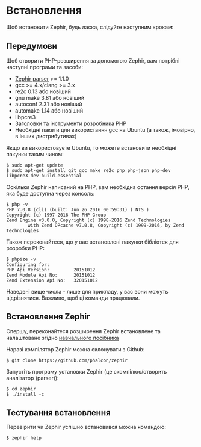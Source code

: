 # Встановлення

Щоб встановити Zephir, будь ласка, слідуйте наступним крокам:

<a name='prerequisites'></a>

## Передумови

Щоб створити PHP-розширення за допомогою Zephir, вам потрібні наступні програми та засоби:

* [Zephir parser](https://github.com/phalcon/php-zephir-parser) >= 1.1.0
* gcc >= 4.x/clang >= 3.x
* re2c 0.13 або новіший
* gnu make 3.81 або новіший
* autoconf 2.31 або новіший
* automake 1.14 або новіший
* libpcre3
* Заголовки та інструменти розробника PHP
* Необхідні пакети для використання gcc на Ubuntu (а також, імовірно, в інших дистрибутивах)

Якщо ви використовуєте Ubuntu, то можете встановити необхідні пакунки таким чином:

    $ sudo apt-get update
    $ sudo apt-get install git gcc make re2c php php-json php-dev libpcre3-dev build-essential
    

Оскільки Zephir написаний на PHP, вам необхідна остання версія PHP, яка буде доступна через консоль:

    $ php -v
    PHP 7.0.8 (cli) (built: Jun 26 2016 00:59:31) ( NTS )
    Copyright (c) 1997-2016 The PHP Group
    Zend Engine v3.0.0, Copyright (c) 1998-2016 Zend Technologies
            with Zend OPcache v7.0.8, Copyright (c) 1999-2016, by Zend Technologies
    

Також переконайтеся, що у вас встановлені пакунки бібліотек для розробки PHP:

    $ phpize -v
    Configuring for:
    PHP Api Version:         20151012
    Zend Module Api No:      20151012
    Zend Extension Api No:   320151012
    

Наведені вище числа - лише для прикладу, у вас вони можуть відрізнятися. Важливо, щоб ці команди працювали.

<a name='installing-zephir'></a>

## Встановлення Zephir

Спершу, переконайтеся розширення Zephir встановлене та налаштоване згідно [навчального посібника](https://github.com/phalcon/php-zephir-parser)

Наразі компілятор Zephir можна склонувати з Github:

    $ git clone https://github.com/phalcon/zephir
    

Запустіть програму установки Zephir (це скомпілює/створить аналізатор (parser)):

    $ cd zephir
    $ ./install -c
    

<a name='testing-the-installation'></a>

## Тестування встановлення

Перевірити чи Zephir успішно встановився можна командою:

    $ zephir help